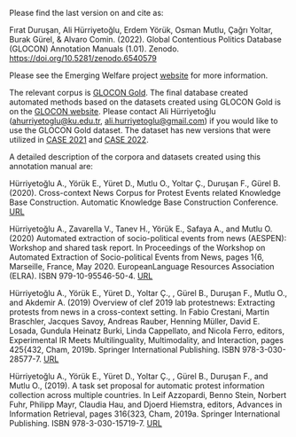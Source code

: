 
Please find the last version on and cite as: 

Fırat Duruşan, Ali Hürriyetoğlu, Erdem Yörük, Osman Mutlu, Çağrı Yoltar, Burak Gürel, & Alvaro Comin. (2022). Global Contentious Politics Database (GLOCON) Annotation Manuals (1.01). Zenodo. https://doi.org/10.5281/zenodo.6540579

Please see the Emerging Welfare project [website](http://emw.ku.edu.tr/) for more information.

The relevant corpus is [GLOCON Gold](https://github.com/emerging-welfare/glocongold). The final database created automated methods based on the datasets created using GLOCON Gold is on the [GLOCON website](https://glocon.ku.edu.tr/). Please contact Ali Hürriyetoğlu (ahurriyetoglu@ku.edu.tr, ali.hurriyetoglu@gmail.com) if you would like to use the GLOCON Gold dataset. The dataset has new versions that were utilized in [CASE 2021](https://emw.ku.edu.tr/case-2021/) and [CASE 2022](https://emw.ku.edu.tr/case-2022/).

A detailed description of the corpora and datasets created using this annotation manual are: 

Hürriyetoğlu A., Yörük E., Yüret D., Mutlu O., Yoltar Ç., Duruşan F., Gürel B. (2020). Cross-context News Corpus for Protest Events related Knowledge Base Construction. Automatic Knowledge Base Construction Conference. [URL](https://doi.org/doi:10.24432/C5D59R) 

Hürriyetoğlu A., Zavarella V., Tanev H., Yörük E., Safaya A., and Mutlu O. (2020) Automated extraction of socio-political events from news (AESPEN): Workshop and shared task report. In Proceedings of the Workshop on Automated Extraction of Socio-political Events from News, pages 1{6, Marseille, France, May 2020. EuropeanLanguage Resources Association (ELRA). ISBN 979-10-95546-50-4. [URL](https://www.aclweb.org/anthology/2020.aespen-1.1.)

Hürriyetoğlu A., Yörük E., Yüret D., Yoltar Ç., , Gürel B., Duruşan F., Mutlu O., and Akdemir A. (2019) Overview of clef 2019 lab protestnews: Extracting protests from news in a cross-context setting. In Fabio Crestani, Martin Braschler, Jacques Savoy, Andreas Rauber, Henning Müller, David E. Losada, Gundula Heinatz Burki, Linda Cappellato, and Nicola Ferro, editors, Experimental IR Meets Multilinguality, Multimodality, and Interaction, pages 425{432, Cham, 2019b. Springer International Publishing. ISBN 978-3-030-28577-7. [URL](http://ceur-ws.org/Vol-2380/paper_249.pdf)

Hürriyetoğlu A., Yörük E., Yüret D., Yoltar Ç., , Gürel B., Duruşan F., and Mutlu O., (2019). A task set proposal for automatic protest information collection across multiple countries. In Leif Azzopardi, Benno Stein, Norbert Fuhr, Philipp Mayr, Claudia Hau, and Djoerd Hiemstra, editors, Advances in Information Retrieval, pages 316{323, Cham, 2019a. Springer International Publishing. ISBN 978-3-030-15719-7. [URL](https://link.springer.com/chapter/10.1007/978-3-030-15719-7_42)



